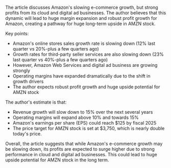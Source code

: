 The article discusses Amazon's slowing e-commerce growth, but strong profits from its cloud and digital ad businesses. The author believes that this dynamic will lead to huge margin expansion and robust profit growth for Amazon, creating a pathway for huge long-term upside in AMZN stock.

Key points:

* Amazon's online stores sales growth rate is slowing down (12% last quarter vs 20%-plus a few quarters ago)
* Growth rates for third-party seller services are also slowing down (23% last quarter vs 40%-plus a few quarters ago)
* However, Amazon Web Services and digital ad business are growing strongly
* Operating margins have expanded dramatically due to the shift in growth drivers
* The author expects robust profit growth and huge upside potential for AMZN stock

The author's estimate is that:

* Revenue growth will slow down to 15% over the next several years
* Operating margins will expand above 10% and towards 15%
* Amazon's earnings per share (EPS) could reach $125 by fiscal 2025
* The price target for AMZN stock is set at $3,750, which is nearly double today's price.

Overall, the article suggests that while Amazon's e-commerce growth may be slowing down, its profits are expected to surge higher due to strong performance in cloud and digital ad businesses. This could lead to huge upside potential for AMZN stock in the long term.